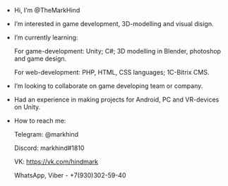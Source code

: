 - Hi, I’m @TheMarkHind

- I’m interested in game development, 3D-modelling and visual disign.

- I’m currently learning:
  
  For game-development: 
  Unity; C#; 3D modelling in Blender, photoshop and game design. 
  
  For web-development:
  PHP, HTML, CSS languages; 1C-Bitrix CMS.

- I’m looking to collaborate on game developing team or company.

- Had an experience in making projects for Android, PC and VR-devices on Unity.

- How to reach me:
 
  Telegram: @markhind
  
  Discord: markhind#1810
  
  VK: https://vk.com/hindmark
  
  WhatsApp, Viber - +7(930)302-59-40
